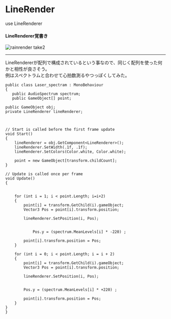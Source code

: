 # LineRender
use LineRenderer

#### LineRenderer覚書き
![rainrender take2](https://user-images.githubusercontent.com/43961147/62193387-9c56de00-b3b2-11e9-9009-a2cb04360b50.gif)
*** 

LineRendererが配列で構成されているという事なので、同じく配列を使った何かと相性が良さそう。  
例はスペクトラムと合わせて心拍数測るやつっぽくしてみた。  



    public class Laser_spectram : MonoBehaviour
    {
       public AudioSpectrum spectrum;
       public GameObject[] point;

    public GameObject obj;
    private LineRenderer lineRenderer;



    // Start is called before the first frame update
    void Start()
    {
        lineRenderer = obj.GetComponent<LineRenderer>();
        lineRenderer.SetWidth(.1f, .1f);
        lineRenderer.SetColors(Color.white, Color.white);

        point = new GameObject[transform.childCount];
    }

    // Update is called once per frame
    void Update()
    {
      

        for (int i = 1; i < point.Length; i=i+2)
        {
            point[i] = transform.GetChild(i).gameObject;
            Vector3 Pos = point[i].transform.position;
     
            lineRenderer.SetPosition(i, Pos);

         
                Pos.y = (spectrum.MeanLevels[i] * -220) ;           

            point[i].transform.position = Pos;
        }

        for (int i = 0; i < point.Length; i = i + 2)
        {
            point[i] = transform.GetChild(i).gameObject;
            Vector3 Pos = point[i].transform.position;

            lineRenderer.SetPosition(i, Pos);


            Pos.y = (spectrum.MeanLevels[i] * +220) ;

            point[i].transform.position = Pos;
        }
    }
    }
